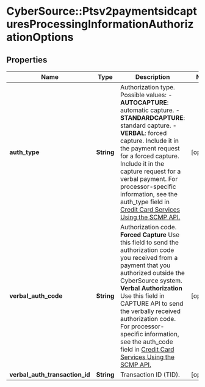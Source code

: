 # CyberSource::Ptsv2paymentsidcapturesProcessingInformationAuthorizationOptions

## Properties
Name | Type | Description | Notes
------------ | ------------- | ------------- | -------------
**auth_type** | **String** | Authorization type. Possible values:   - **AUTOCAPTURE**: automatic capture.  - **STANDARDCAPTURE**: standard capture.  - **VERBAL**: forced capture. Include it in the payment request for a forced capture. Include it in the capture  request for a verbal payment.  For processor-specific information, see the auth_type field in [Credit Card Services Using the SCMP API.](http://apps.cybersource.com/library/documentation/dev_guides/CC_Svcs_SCMP_API/html)  | [optional] 
**verbal_auth_code** | **String** | Authorization code.  **Forced Capture**  Use this field to send the authorization code you received from a payment that you authorized outside the CyberSource system.  **Verbal Authorization**  Use this field in CAPTURE API to send the verbally received authorization code.  For processor-specific information, see the auth_code field in [Credit Card Services Using the SCMP API.](http://apps.cybersource.com/library/documentation/dev_guides/CC_Svcs_SCMP_API/html)  | [optional] 
**verbal_auth_transaction_id** | **String** | Transaction ID (TID). | [optional] 


